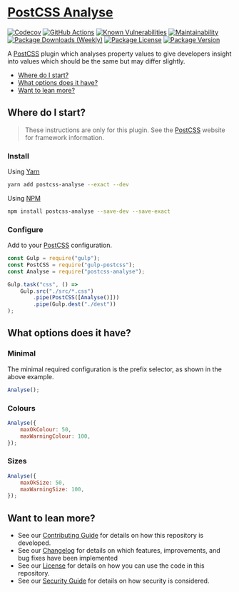 # [PostCSS Analyse](https://github.com/dbtedman/postcss-analyse)

[![Codecov](https://codecov.io/gh/dbtedman/postcss-analyse/branch/master/graph/badge.svg)](https://codecov.io/gh/dbtedman/postcss-analyse)
[![GitHub Actions](https://github.com/dbtedman/postcss-analyse/workflows/Test/badge.svg)](https://github.com/dbtedman/postcss-analyse/actions?workflow=Test)
[![Known Vulnerabilities](https://snyk.io/test/github/dbtedman/postcss-analyse/badge.svg?style=flat-square)](https://snyk.io/test/github/dbtedman/postcss-analyse)
[![Maintainability](https://api.codeclimate.com/v1/badges/99c374dda535ed9ecdc8/maintainability)](https://codeclimate.com/github/dbtedman/postcss-analyse/maintainability)
[![Package Downloads (Weekly)](https://badgen.net/npm/dw/postcss-analyse?label=Downloads&style=flat)](https://www.npmjs.com/package/postcss-analyse)
[![Package License](https://badgen.net/npm/license/postcss-analyse?label=License&style=flat)](https://www.npmjs.com/package/postcss-analyse)
[![Package Version](https://badgen.net/npm/v/postcss-analyse?label=Latest&style=flat)](https://www.npmjs.com/package/postcss-analyse)

A [PostCSS](https://postcss.org) plugin which analyses property values to give developers insight into values which should be the same but may differ slightly.

-   [Where do I start?](#where-do-i-start)
-   [What options does it have?](#what-options-does-it-have)
-   [Want to lean more?](#want-to-lean-more)

## Where do I start?

> These instructions are only for this plugin. See the [PostCSS](http://postcss.org) website for framework information.

### Install

Using [Yarn](https://yarnpkg.com/en/package/postcss-analyse)

```bash
yarn add postcss-analyse --exact --dev
```

Using [NPM](https://www.npmjs.com/package/postcss-analyse)

```bash
npm install postcss-analyse --save-dev --save-exact
```

### Configure

Add to your [PostCSS](http://postcss.org) configuration.

```javascript
const Gulp = require("gulp");
const PostCSS = require("gulp-postcss");
const Analyse = require("postcss-analyse");

Gulp.task("css", () =>
    Gulp.src("./src/*.css")
        .pipe(PostCSS([Analyse()]))
        .pipe(Gulp.dest("./dest"))
);
```

## What options does it have?

### Minimal

The minimal required configuration is the prefix selector, as shown in the above example.

```javascript
Analyse();
```

### Colours

```javascript
Analyse({
    maxOkColour: 50,
    maxWarningColour: 100,
});
```

### Sizes

```javascript
Analyse({
    maxOkSize: 50,
    maxWarningSize: 100,
});
```

## Want to lean more?

-   See our [Contributing Guide](CONTRIBUTING.md) for details on how this repository is developed.
-   See our [Changelog](CHANGELOG.md) for details on which features, improvements, and bug fixes have been implemented
-   See our [License](LICENSE.md) for details on how you can use the code in this repository.
-   See our [Security Guide](SECURITY.md) for details on how security is considered.
